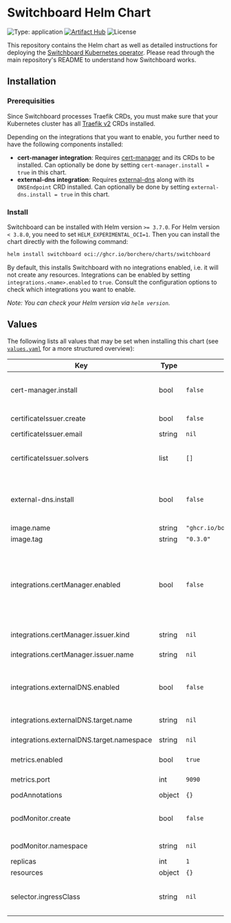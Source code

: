 # Switchboard Helm Chart

![Type: application](https://img.shields.io/badge/Type-application-informational)
[![Artifact Hub](https://img.shields.io/endpoint?url=https://artifacthub.io/badge/repository/switchboard)](https://artifacthub.io/packages/search?repo=switchboard)
![License](https://img.shields.io/github/license/borchero/switchboard-chart)

This repository contains the Helm chart as well as detailed instructions for deploying the
[Switchboard Kubernetes operator](https://github.com/borchero/switchboard). Please read through the
main repository's README to understand how Switchboard works.

## Installation

### Prerequisities

Since Switchboard processes Traefik CRDs, you must make sure that your Kubernetes cluster has all
[Traefik v2](https://github.com/traefik/traefik) CRDs installed.

Depending on the integrations that you want to enable, you further need to have the following
components installed:

- **cert-manager integration**: Requires [cert-manager](https://cert-manager.io) and its CRDs to be
  installed. Can optionally be done by setting `cert-manager.install = true` in this chart.
- **external-dns integration**: Requires
  [external-dns](https://github.com/kubernetes-sigs/external-dns) along with its `DNSEndpoint` CRD
  installed. Can optionally be done by setting `external-dns.install = true` in this chart.

### Install

Switchboard can be installed with Helm version `>= 3.7.0`. For Helm version `< 3.8.0`, you need to
set `HELM_EXPERIMENTAL_OCI=1`. Then you can install the chart directly with the following command:

```bash
helm install switchboard oci://ghcr.io/borchero/charts/switchboard
```

By default, this installs Switchboard with no integrations enabled, i.e. it will not create any
resources. Integrations can be enabled by setting `integrations.<name>.enabled` to `true`. Consult
the configuration options to check which integrations you want to enable.

_Note: You can check your Helm version via `helm version`._

## Values

The following lists all values that may be set when installing this chart (see
[`values.yaml`](./values.yaml) for a more structured overview):

| Key | Type | Default | Description |
|-----|------|---------|-------------|
| cert-manager.install | bool | `false` | Whether the cert-manager chart should be installed.    See: https://artifacthub.io/packages/helm/cert-manager/cert-manager |
| certificateIssuer.create | bool | `false` | Whether an ACME certificate issuer should be created for use with cert-manager. |
| certificateIssuer.email | string | `nil` |  |
| certificateIssuer.solvers | list | `[]` | The solvers to use for verifying that the domain is owned in the ACME challenge.    See: https://cert-manager.io/docs/configuration/acme/ |
| external-dns.install | bool | `false` | Whether the external-dns chart should be installed. If installed manually, make sure to add    the `crd` item to the sources.    See: https://artifacthub.io/packages/helm/external-dns/external-dns |
| image.name | string | `"ghcr.io/borchero/switchboard"` | The switchboard image to use. |
| image.tag | string | `"0.3.0"` | The switchboard image tag to use. |
| integrations.certManager.enabled | bool | `false` | Whether the cert-manager integration should be enabled. If enabled, `Certificate`    resources are created by Switchboard. Setting this to `true` requires specifying an issuer    via `integrations.certManager.issuer` or letting the chart create its own issuer by    setting `certificateIssuer.create = true` and specifying additional properties for the    certificate issuer. |
| integrations.certManager.issuer.kind | string | `nil` | The kind of certificate issuer to use for obtaining TLS certificates. |
| integrations.certManager.issuer.name | string | `nil` | The name of the certificate issuer to use for obtaining TLS certificates. |
| integrations.externalDNS.enabled | bool | `false` | Whether the external-dns integration should be enabled. If enabled `DNSEndpoint` resources    are created by Switchboard. Setting this to `true` requires specifying the target via    `integrations.externalDNS.target`. |
| integrations.externalDNS.target.name | string | `nil` | The name of the (Traefik) service whose IP address should be used for DNS records. |
| integrations.externalDNS.target.namespace | string | `nil` | The namespace of the (Traefik) service whose IP address should be used for DNS records. |
| metrics.enabled | bool | `true` | Whether the metrics endpoint should be enabled. |
| metrics.port | int | `9090` | The port on which Prometheus metrics can be scraped on path `/metrics`. |
| podAnnotations | object | `{}` | Annotations to set on the switchboard pod. |
| podMonitor.create | bool | `false` | Whether a PodMonitor should be created which can be used to scrape the metrics endpoint. Ignored if `metrics.enabled` is set to `false` |
| podMonitor.namespace | string | `nil` | The namespace where the monitor should be created in. Defaults to the release namespace. |
| replicas | int | `1` | The number of manager replicas to use. |
| resources | object | `{}` | The resources to use for the operator. |
| selector.ingressClass | string | `nil` | When set, Switchboard only processes ingress routes with the `kubernetes.io/ingress.class`    annotation set to this value. |
